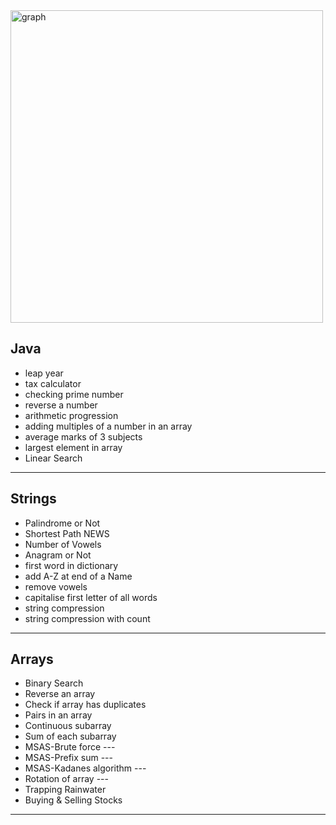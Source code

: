<img src="https://i.ibb.co/n7FKnQY/1.png" alt="graph" width="500">

<h2>Java</h2>
<ul>
    <li>leap year</li> 
    <li>tax calculator</li>
    <li>checking prime number</li>
    <li>reverse a number</li>
    <li>arithmetic progression</li>
    <li>adding multiples of a number in an array</li>
    <li>average marks of 3 subjects</li>
    <li>largest element in array</li>
    <li>Linear Search</li>
</ul>

<hr>

<h2>Strings</h2>
<ul>
    <li>Palindrome or Not</li>
    <li>Shortest Path NEWS</li>
    <li>Number of Vowels</li>
    <li>Anagram or Not</li>
    <li>first word in dictionary</li>
    <li>add A-Z at end of a Name</li>
    <li>remove vowels</li>
    <li>capitalise first letter of all words</li>
    <li>string compression </li>
    <li>string compression with count</li>
</ul>

<hr>

<h2>Arrays</h2>
<ul>
    <li>Binary Search</li>
    <li>Reverse an array</li>
    <li>Check if array has duplicates</li>
    <li>Pairs in an array</li>
    <li>Continuous subarray</li>
    <li>Sum of each subarray</li>
    <li>MSAS-Brute force --- </li>
    <li>MSAS-Prefix sum --- </li>
    <li>MSAS-Kadanes algorithm --- </li>
    <li>Rotation of array --- </li>
    <li>Trapping Rainwater</li>
    <li>Buying & Selling Stocks</li>
</ul>

<hr>
